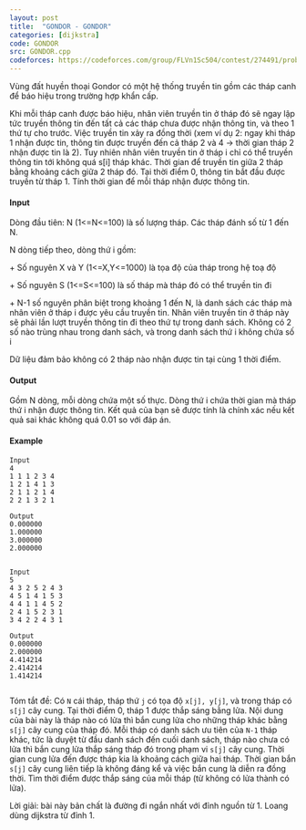 ```yaml
---
layout: post
title:  "GONDOR - GONDOR"
categories: [dijkstra]
code: GONDOR
src: GONDOR.cpp
codeforces: https://codeforces.com/group/FLVn1Sc504/contest/274491/problem/W
---
```




  






Vùng đất huyền thoại Gondor có một hệ thống truyền tin gồm các tháp canh để báo hiệu trong trường hợp khẩn cấp.

Khi mỗi tháp canh được báo hiệu, nhân viên truyền tin ở tháp đó sẽ ngay lập tức truyền thông tin đến tất cả các tháp chưa được nhận thông tin, và theo 1 thứ tự cho trước. Việc truyền tin xảy ra đồng thời (xem ví dụ 2: ngay khi tháp 1 nhận được tin, thông tin được truyền đến cả tháp 2 và 4 -> thời gian tháp 2 nhận được tin là 2). Tuy nhiên nhân viên truyền tin ở tháp i chỉ có thể truyền thông tin tới không quá s\[i\] tháp khác. Thời gian để truyền tin giữa 2 tháp bằng khoảng cách giữa 2 tháp đó. Tại thời điểm 0, thông tin bắt đầu được truyền từ tháp 1. Tính thời gian để mỗi tháp nhận được thông tin.

#### Input

Dòng đầu tiên: N (1<=N<=100) là số lượng tháp. Các tháp đánh số từ 1 đến N.

N dòng tiếp theo, dòng thứ i gồm:

\+ Số nguyên X và Y (1<=X,Y<=1000) là tọa độ của tháp trong hệ toạ độ

\+ Số nguyên S (1<=S<=100) là số tháp mà tháp đó có thể truyền tin đi

\+ N-1 số nguyên phân biệt trong khoảng 1 đến N, là danh sách các tháp mà nhân viên ở tháp i được yêu cầu truyền tin. Nhân viên truyền tin ở tháp này sẽ phải lần lượt truyền thông tin đi theo thứ tự trong danh sách. Không có 2 số nào trùng nhau trong danh sách, và trong danh sách thứ i không chứa số i

Dữ liệu đảm bảo không có 2 tháp nào nhận được tin tại cùng 1 thời điểm.

#### Output

Gồm N dòng, mỗi dòng chứa một số thực. Dòng thứ i chứa thời gian mà tháp thứ i nhận được thông tin. Kết quả của bạn sẽ được tính là chính xác nếu kết quả sai khác không quá 0.01 so với đáp án.

#### Example

```
Input
4
1 1 1 2 3 4
1 2 1 4 1 3
2 1 1 2 1 4
2 2 1 3 2 1

Output
0.000000
1.000000
3.000000
2.000000


```

```
Input
5
4 3 2 5 2 4 3
4 5 1 4 1 5 3
4 4 1 1 4 5 2
2 4 1 5 2 3 1
3 4 2 2 4 3 1

Output
0.000000
2.000000
4.414214
2.414214
1.414214


```

<!--more-->



Tóm tắt đề: Có `N` cái tháp, tháp thứ `j` có tọa độ `x[j], y[j]`, và trong tháp có `s[j]` cây cung. Tại thời điểm 0, tháp 1 được thắp sáng bằng lửa. Nội dung của bài này là tháp nào có lửa thì bắn cung lửa cho những tháp khác bằng `s[j]` cây cung của tháp đó. Mỗi tháp có danh sách ưu tiên của `N-1` tháp khác, tức là duyệt từ đầu danh sách đến cuối danh sách, tháp nào chưa có lửa thì bắn cung lửa thắp sáng tháp đó trong phạm vi `s[j]` cây cung. Thời gian cung lửa đến được tháp kia là khoảng cách giữa hai tháp. Thời gian bắn `s[j]` cây cung liên tiếp là không đáng kể và việc bắn cung là diễn ra đồng thời. Tìm thời điểm được thắp sáng của mỗi tháp (từ không có lửa thành có lửa).


Lời giải: bài này bản chất là đường đi ngắn nhất với đỉnh nguồn từ 1. Loang dùng dijkstra từ đỉnh 1.
